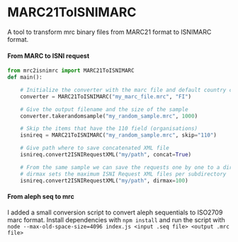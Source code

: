 # MARC21ToISNIMARC
A tool to transform mrc binary files from MARC21 format to ISNIMARC format.


#### From MARC to ISNI request

```python
from mrc2isnimrc import MARC21ToISNIMARC
def main():

    # Initialize the converter with the marc file and default country code FI
    converter = MARC21ToISNIMARC("my_marc_file.mrc", "FI")

    # Give the output filename and the size of the sample
    converter.takerandomsample("my_random_sample.mrc", 1000)

    # Skip the items that have the 110 field (organisations)
    isnireq = MARC21ToISNIMARC("my_random_sample.mrc", skip="110")

    # Give path where to save concatenated XML file
    isnireq.convert2ISNIRequestXML("my/path", concat=True)

    # From the same sample we can save the requests one by one to a directory
    # dirmax sets the maximum ISNI Request XML files per subdirectory
    isnireq.convert2ISNIRequestXML("my/path", dirmax=100)
```


#### From aleph seq to mrc

I added a small conversion script to convert aleph sequentials to ISO2709 marc format.
Install dependencies with `npm install` and run the script with `node --max-old-space-size=4096 index.js <input .seq file> <output .mrc file>`
